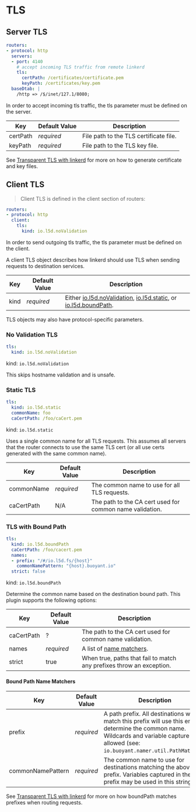 # TLS

## Server TLS

```yaml
routers:
- protocol: http
  servers:
  - port: 4140
    # accept incoming TLS traffic from remote linkerd
    tls:
      certPath: /certificates/certificate.pem
      keyPath: /certificates/key.pem
  baseDtab: |
    /http => /$/inet/127.1/8080;
```

In order to accept incoming tls traffic, the tls parameter must be defined on
the server.

Key | Default Value | Description
--- | ------------- | -----------
certPath | _required_ | File path to the TLS certificate file.
keyPath | _required_ | File path to the TLS key file.

See [Transparent TLS with linkerd](https://blog.buoyant.io/2016/03/24/transparent-tls-with-linkerd/) for more on how to generate certificate
and key files.

## Client TLS

>Client TLS is defined in the client section of routers:

```yaml
routers:
- protocol: http
  client:
    tls:
      kind: io.l5d.noValidation
```

In order to send outgoing tls traffic, the tls parameter must be defined on
the client.

A client TLS object describes how linkerd should use TLS when sending requests
to destination services.

Key | Default Value | Description
--- | ------------- | -----------
kind | _required_ | Either [io.l5d.noValidation](#no-validation-tls), [io.l5d.static](#static-tls), or [io.l5d.boundPath](#tls-with-bound-path).

<aside class="notice">
TLS objects may also have protocol-specific parameters.
</aside>

### No Validation TLS

```yaml
tls:
  kind: io.l5d.noValidation
```

kind: `io.l5d.noValidation`

<aside class="warning">This skips hostname validation and is unsafe.</aside>

### Static TLS

```yaml
tls:
  kind: io.l5d.static
  commonName: foo
  caCertPath: /foo/caCert.pem
```

kind: `io.l5d.static`

Uses a single common name for all TLS requests.  This assumes all servers
that the router connects to use the same TLS cert (or all use certs
generated with the same common name).

Key | Default Value | Description
--- | ------------- | -----------
commonName | _required_ | The common name to use for all TLS requests.
caCertPath | N/A | The path to the CA cert used for common name validation.

### TLS with Bound Path

```yaml
tls:
  kind: io.l5d.boundPath
  caCertPath: /foo/cacert.pem
  names:
  - prefix: "/#/io.l5d.fs/{host}"
    commonNamePattern: "{host}.buoyant.io"
  strict: false
```

kind: `io.l5d.boundPath`

Determine the common name based on the destination bound path.  This plugin
supports the following options:

Key | Default Value | Description
--- | ------------- | -----------
caCertPath | ? | The path to the CA cert used for common name validation.
names | _required_ | A list of [name matchers](#bound-path-name-matchers).
strict | true | When true, paths that fail to match any prefixes throw an exception.

#### Bound Path Name Matchers

Key | Default Value | Description
--- | ------------- | -----------
prefix | _required_ | A path prefix.  All destinations which match this prefix will use this entry to determine the common name.  Wildcards and variable capture are allowed (see: `io.buoyant.namer.util.PathMatcher`).
commonNamePattern | _required_ | The common name to use for destinations matching the above prefix.  Variables captured in the prefix may be used in this string.

See [Transparent TLS with linkerd](https://blog.buoyant.io/2016/03/24/transparent-tls-with-linkerd/) for more on how boundPath matches prefixes when routing requests.



